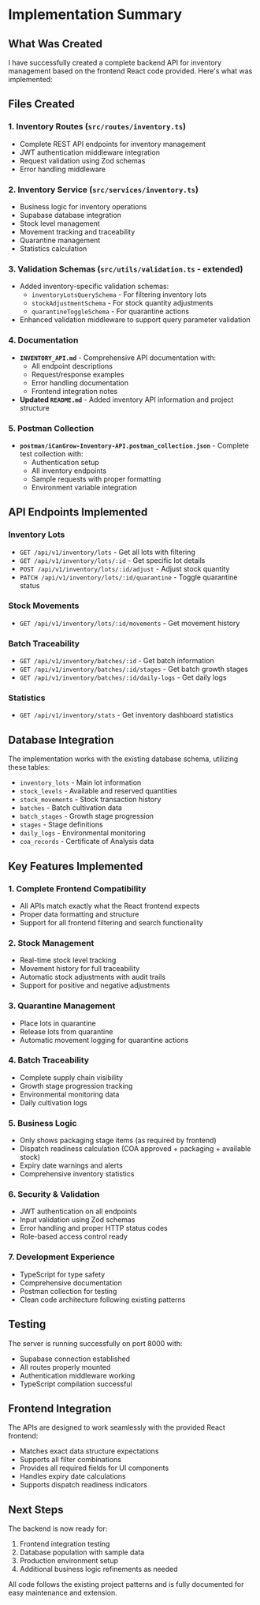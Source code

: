 # Implementation Summary

## What Was Created

I have successfully created a complete backend API for inventory management based on the frontend React code provided. Here's what was implemented:

## Files Created

### 1. Inventory Routes (`src/routes/inventory.ts`)
- Complete REST API endpoints for inventory management
- JWT authentication middleware integration
- Request validation using Zod schemas
- Error handling middleware

### 2. Inventory Service (`src/services/inventory.ts`) 
- Business logic for inventory operations
- Supabase database integration
- Stock level management
- Movement tracking and traceability
- Quarantine management
- Statistics calculation

### 3. Validation Schemas (`src/utils/validation.ts` - extended)
- Added inventory-specific validation schemas:
  - `inventoryLotsQuerySchema` - For filtering inventory lots
  - `stockAdjustmentSchema` - For stock quantity adjustments
  - `quarantineToggleSchema` - For quarantine actions
- Enhanced validation middleware to support query parameter validation

### 4. Documentation
- **`INVENTORY_API.md`** - Comprehensive API documentation with:
  - All endpoint descriptions
  - Request/response examples
  - Error handling documentation
  - Frontend integration notes
- **Updated `README.md`** - Added inventory API information and project structure

### 5. Postman Collection
- **`postman/iCanGrow-Inventory-API.postman_collection.json`** - Complete test collection with:
  - Authentication setup
  - All inventory endpoints
  - Sample requests with proper formatting
  - Environment variable integration

## API Endpoints Implemented

### Inventory Lots
- `GET /api/v1/inventory/lots` - Get all lots with filtering
- `GET /api/v1/inventory/lots/:id` - Get specific lot details
- `POST /api/v1/inventory/lots/:id/adjust` - Adjust stock quantity
- `PATCH /api/v1/inventory/lots/:id/quarantine` - Toggle quarantine status

### Stock Movements
- `GET /api/v1/inventory/lots/:id/movements` - Get movement history

### Batch Traceability
- `GET /api/v1/inventory/batches/:id` - Get batch information
- `GET /api/v1/inventory/batches/:id/stages` - Get batch growth stages
- `GET /api/v1/inventory/batches/:id/daily-logs` - Get daily logs

### Statistics
- `GET /api/v1/inventory/stats` - Get inventory dashboard statistics

## Database Integration

The implementation works with the existing database schema, utilizing these tables:
- `inventory_lots` - Main lot information
- `stock_levels` - Available and reserved quantities
- `stock_movements` - Stock transaction history
- `batches` - Batch cultivation data
- `batch_stages` - Growth stage progression
- `stages` - Stage definitions
- `daily_logs` - Environmental monitoring
- `coa_records` - Certificate of Analysis data

## Key Features Implemented

### 1. Complete Frontend Compatibility
- All APIs match exactly what the React frontend expects
- Proper data formatting and structure
- Support for all frontend filtering and search functionality

### 2. Stock Management
- Real-time stock level tracking
- Movement history for full traceability
- Automatic stock adjustments with audit trails
- Support for positive and negative adjustments

### 3. Quarantine Management
- Place lots in quarantine
- Release lots from quarantine
- Automatic movement logging for quarantine actions

### 4. Batch Traceability
- Complete supply chain visibility
- Growth stage progression tracking
- Environmental monitoring data
- Daily cultivation logs

### 5. Business Logic
- Only shows packaging stage items (as required by frontend)
- Dispatch readiness calculation (COA approved + packaging + available stock)
- Expiry date warnings and alerts
- Comprehensive inventory statistics

### 6. Security & Validation
- JWT authentication on all endpoints
- Input validation using Zod schemas
- Error handling and proper HTTP status codes
- Role-based access control ready

### 7. Development Experience
- TypeScript for type safety
- Comprehensive documentation
- Postman collection for testing
- Clean code architecture following existing patterns

## Testing

The server is running successfully on port 8000 with:
- Supabase connection established
- All routes properly mounted
- Authentication middleware working
- TypeScript compilation successful

## Frontend Integration

The APIs are designed to work seamlessly with the provided React frontend:
- Matches exact data structure expectations
- Supports all filter combinations
- Provides all required fields for UI components
- Handles expiry date calculations
- Supports dispatch readiness indicators

## Next Steps

The backend is now ready for:
1. Frontend integration testing
2. Database population with sample data
3. Production environment setup
4. Additional business logic refinements as needed

All code follows the existing project patterns and is fully documented for easy maintenance and extension.